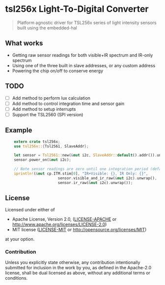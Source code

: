 # tsl256x Light-To-Digital Converter

> Platform agnostic driver for TSL256x series of light intensity sensors built using the embedded-hal

## What works

- Getting raw sensor readings for both visible+IR spectrum and IR-only spectrum
- Using one of the three built in slave addresses, or any custom address
- Powering the chip on/off to conserve energy

## TODO

- [ ] Add method to perform lux calculation
- [ ] Add method to control integration time and sensor gain
- [ ] Add method to setup interrupts
- [ ] Support the TSL2560 (SPI version)

## Example

```rust
    extern crate tsl256x;
    use tsl256x::{Tsl2561, SlaveAddr};
    
    let sensor = Tsl2561::new(&mut i2c, SlaveAddr::default().addr()).unwrap();
    sensor.power_on(&mut i2c); 
    
    // Note sensor readings are zero until one integration period (default 400ms) after power on
    iprintln!(&mut cp.ITM.stim[0], "IR+Visible: {}, IR Only: {}",
                        sensor.visible_and_ir_raw(&mut i2c).unwrap(),
                        sensor.ir_raw(&mut i2c).unwrap());
```
    
## License

Licensed under either of

 * Apache License, Version 2.0, ([LICENSE-APACHE](LICENSE-APACHE) or http://www.apache.org/licenses/LICENSE-2.0)
 * MIT license ([LICENSE-MIT](LICENSE-MIT) or http://opensource.org/licenses/MIT)

at your option.

### Contribution

Unless you explicitly state otherwise, any contribution intentionally submitted
for inclusion in the work by you, as defined in the Apache-2.0 license, shall be dual licensed as above, without any
additional terms or conditions.
